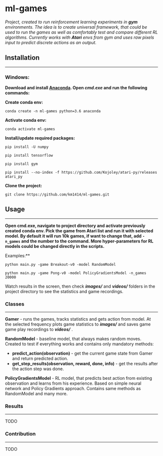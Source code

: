 # ml-games

_Project, created to run reinforcement learning experiments in **gym** environments. 
The idea is to create universal framework, that could be used to run the games as 
well as comfortably test and compare different RL algorithms. Currently works with **Atari** 
envs from gym and uses raw pixels input to predict discrete actions as an output._




## Installation

---
### Windows:

**Download and install [Anaconda](https://www.anaconda.com/distribution/). 
Open _cmd.exe_ and run the following commands:**

**Create conda env:**

`conda create -n ml-games python=3.6 anaconda` 

**Activate conda env:**

`conda activate ml-games`

**Install/update required packages:**

`pip install -U numpy`

`pip install tensorflow`

`pip install gym`

`pip install --no-index -f https://github.com/Kojoley/atari-py/releases atari_py`

**Clone the project:**

`git clone https://github.com/km1414/ml-games.git`


## Usage

---
**Open **cmd.exe**, navigate to project directory and activate previously created conda env. 
Pick the game from **Atari** list and run it with selected model. 
By default it will run 10k games, if want to change that, 
add `-n_games` and the number to the command.
More hyper-parameters for RL models could be changed directly in the scripts.**

Examples:**

`python main.py -game Breakout-v0 -model RandomModel`

`python main.py -game Pong-v0 -model PolicyGradientsModel -n_games 20000`

Watch results in the screen, then check **_images/_** and **_videos/_** 
folders in the project directory to see the statistics and game recordings.



### Classes

---
**Gamer** - runs the games, tracks statistics and gets action from model. At the selected frequency plots game statistics 
to **_images/_** and saves game game play recordings to **_videos/_** .

**RandomModel** - baseline model, that always makes random moves. Created to test if everything works and contains 
only mandatory methods:
- **predict_action(observation)**  - get the current game state from Gamer and return predicted action.
- **get_step_results(observation, reward, done, info)** - get the results after the action step was done.

**PolicyGradientsModel** - RL model, that predicts best action from existing observation and learns from his experience. 
Based on simple neural network and Policy Gradients approach. Contains same methods as RandomModel and many more. 


### Results

---

TODO


### Contribution

---

TODO





